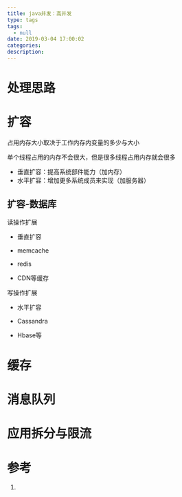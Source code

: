 ```yaml
---
title: java并发：高并发
type: tags
tags:
  - null
date: 2019-03-04 17:00:02
categories:
description:
---
```


# 处理思路

# 扩容

占用内存大小取决于工作内存内变量的多少与大小

单个线程占用的内存不会很大，但是很多线程占用内存就会很多

- 垂直扩容：提高系统部件能力（加内存）
- 水平扩容：增加更多系统成员来实现（加服务器）

## 扩容-数据库

读操作扩展

- 垂直扩容
- memcache

- redis
- CDN等缓存

写操作扩展

- 水平扩容
- Cassandra

- Hbase等

# 缓存

# 消息队列

# 应用拆分与限流

# 参考 #

1. 
